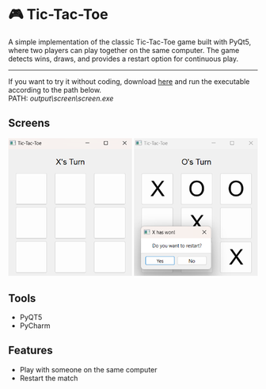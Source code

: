 # 🎮 Tic-Tac-Toe

 A simple implementation of the classic Tic-Tac-Toe game built with PyQt5, where two players can play together on the same computer. The game detects wins, draws, and provides a restart option for continuous play.

<hr>

If you want to try it without coding, download [here](https://drive.google.com/drive/u/0/folders/1WGmWitl7nX-xVRjA4OYKxD0HG5ruSofs) and run the executable according to the path below. <br>
PATH: *output\screen\screen.exe*

## Screens

<div style="flex:1">
 <img src="https://github.com/JorgeSTJordao/tic-tac-toe-pyqt5/blob/main/screen.png?raw=true" style="width:250px">
 <img src="https://github.com/JorgeSTJordao/tic-tac-toe-pyqt5/blob/main/match.png?raw=true" style="width:250px">
</div>

## Tools
- PyQT5
- PyCharm

## Features
- Play with someone on the same computer
- Restart the match
